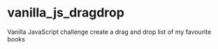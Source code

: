 # vanilla_js_dragdrop

Vanilla JavaScript challenge create a drag and drop list of my favourite books
